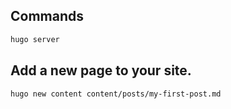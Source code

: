 ## Commands
```bash
hugo server
```

## Add a new page to your site.
```bash
hugo new content content/posts/my-first-post.md
```

```bash

```
